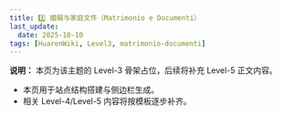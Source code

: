 ```yaml
---
title: 3️⃣ 婚姻与家庭文件（Matrimonio e Documenti）
last_update:
  date: 2025-10-10
tags: [HuarenWiki, Level3, matrimonio-documenti]
---
```

**说明：** 本页为该主题的 Level-3 骨架占位，后续将补充 Level-5 正文内容。

- 本页用于站点结构搭建与侧边栏生成。
- 相关 Level-4/Level-5 内容将按模板逐步补齐。
